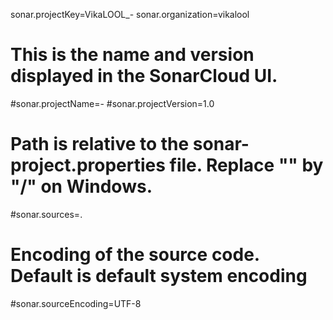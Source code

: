 sonar.projectKey=VikaLOOL_-
sonar.organization=vikalool


# This is the name and version displayed in the SonarCloud UI.
#sonar.projectName=-
#sonar.projectVersion=1.0


# Path is relative to the sonar-project.properties file. Replace "\" by "/" on Windows.
#sonar.sources=.

# Encoding of the source code. Default is default system encoding
#sonar.sourceEncoding=UTF-8
